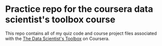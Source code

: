 # Practice repo for the coursera data scientist's toolbox course

This repo contains all of my quiz code and course project files associated with the [The Data Scientist's Toolbox](https://www.coursera.org/learn/data-scientists-tools) on Coursera.
